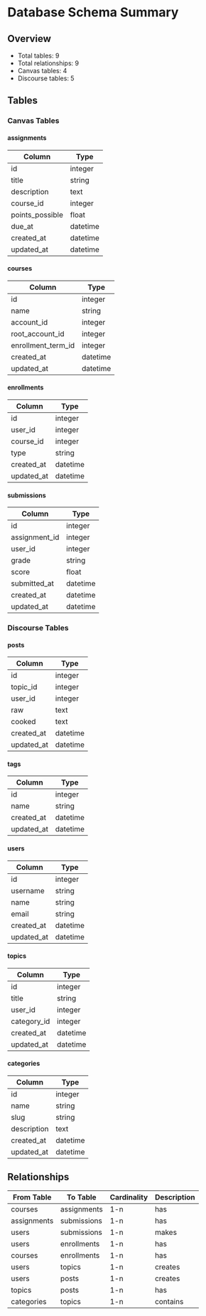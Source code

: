 # Database Schema Summary

## Overview

- Total tables: 9
- Total relationships: 9
- Canvas tables: 4
- Discourse tables: 5

## Tables

### Canvas Tables

#### assignments

| Column | Type |
|--------|------|
| id | integer |
| title | string |
| description | text |
| course_id | integer |
| points_possible | float |
| due_at | datetime |
| created_at | datetime |
| updated_at | datetime |

#### courses

| Column | Type |
|--------|------|
| id | integer |
| name | string |
| account_id | integer |
| root_account_id | integer |
| enrollment_term_id | integer |
| created_at | datetime |
| updated_at | datetime |

#### enrollments

| Column | Type |
|--------|------|
| id | integer |
| user_id | integer |
| course_id | integer |
| type | string |
| created_at | datetime |
| updated_at | datetime |

#### submissions

| Column | Type |
|--------|------|
| id | integer |
| assignment_id | integer |
| user_id | integer |
| grade | string |
| score | float |
| submitted_at | datetime |
| created_at | datetime |
| updated_at | datetime |

### Discourse Tables

#### posts

| Column | Type |
|--------|------|
| id | integer |
| topic_id | integer |
| user_id | integer |
| raw | text |
| cooked | text |
| created_at | datetime |
| updated_at | datetime |

#### tags

| Column | Type |
|--------|------|
| id | integer |
| name | string |
| created_at | datetime |
| updated_at | datetime |

#### users

| Column | Type |
|--------|------|
| id | integer |
| username | string |
| name | string |
| email | string |
| created_at | datetime |
| updated_at | datetime |

#### topics

| Column | Type |
|--------|------|
| id | integer |
| title | string |
| user_id | integer |
| category_id | integer |
| created_at | datetime |
| updated_at | datetime |

#### categories

| Column | Type |
|--------|------|
| id | integer |
| name | string |
| slug | string |
| description | text |
| created_at | datetime |
| updated_at | datetime |


## Relationships

| From Table | To Table | Cardinality | Description |
|------------|----------|-------------|-------------|
| courses | assignments | 1-n | has |
| assignments | submissions | 1-n | has |
| users | submissions | 1-n | makes |
| users | enrollments | 1-n | has |
| courses | enrollments | 1-n | has |
| users | topics | 1-n | creates |
| users | posts | 1-n | creates |
| topics | posts | 1-n | has |
| categories | topics | 1-n | contains |

